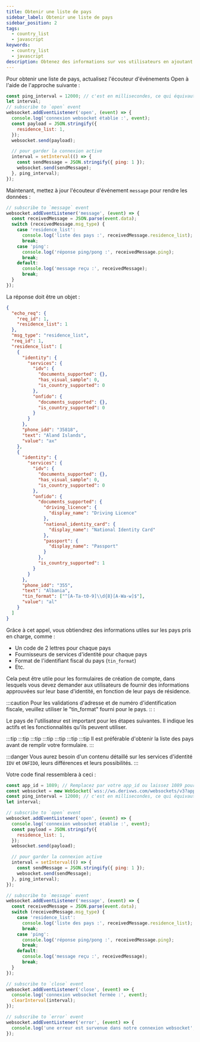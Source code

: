 ```yaml
---
title: Obtenir une liste de pays
sidebar_label: Obtenir une liste de pays
sidebar_position: 2
tags:
  - country_list
  - javascript
keywords:
  - country_list
  - javascript
description: Obtenez des informations sur vos utilisateurs en ajoutant une liste de pays à votre application commerciale. Apprenez à le faire avec cet exemple d'API JavaScript.
---
```


<!-- :::caution
You can learn more about countries [here](/docs/terminology/trading/residence-list)
::: -->

Pour obtenir une liste de pays, actualisez l'écouteur d'événements Open à l'aide de l'approche suivante :

```js title="index.js" showLineNumbers
const ping_interval = 12000; // c'est en millisecondes, ce qui équivaut à 120 secondes
let interval;
// subscribe to `open` event
websocket.addEventListener('open', (event) => {
  console.log('connexion websocket établie :', event);
  const payload = JSON.stringify({
    residence_list: 1,
  });
  websocket.send(payload);

  // pour garder la connexion active
  interval = setInterval(() => {
    const sendMessage = JSON.stringify({ ping: 1 });
    websocket.send(sendMessage);
  }, ping_interval);
});
```

Maintenant, mettez à jour l'écouteur d'événement `message` pour rendre les données :

```js title="index.js" showLineNumbers
// subscribe to `message` event
websocket.addEventListener('message', (event) => {
  const receivedMessage = JSON.parse(event.data);
  switch (receivedMessage.msg_type) {
    case 'residence_list':
      console.log('liste des pays :', receivedMessage.residence_list);
      break;
    case 'ping':
      console.log('réponse ping/pong :', receivedMessage.ping);
      break;
    default:
      console.log('message reçu :', receivedMessage);
      break;
  }
});
```

La réponse doit être un objet :

```json showLineNumbers
{
  "echo_req": {
    "req_id": 1,
    "residence_list": 1
  },
  "msg_type": "residence_list",
  "req_id": 1,
  "residence_list": [
    {
      "identity": {
        "services": {
          "idv": {
            "documents_supported": {},
            "has_visual_sample": 0,
            "is_country_supported": 0
          },
          "onfido": {
            "documents_supported": {},
            "is_country_supported": 0
          }
        }
      },
      "phone_idd": "35818",
      "text": "Aland Islands",
      "value": "ax"
    },
    {
      "identity": {
        "services": {
          "idv": {
            "documents_supported": {},
            "has_visual_sample": 0,
            "is_country_supported": 0
          },
          "onfido": {
            "documents_supported": {
              "driving_licence": {
                "display_name": "Driving Licence"
              },
              "national_identity_card": {
                "display_name": "National Identity Card"
              },
              "passport": {
                "display_name": "Passport"
              }
            },
            "is_country_supported": 1
          }
        }
      },
      "phone_idd": "355",
      "text": "Albania",
      "tin_format": ["^[A-Ta-t0-9]\\d{8}[A-Wa-w]$"],
      "value": "al"
    }
  ]
}
```

Grâce à cet appel, vous obtiendrez des informations utiles sur les pays pris en charge, comme :

- Un code de 2 lettres pour chaque pays
- Fournisseurs de services d'identité pour chaque pays
- Format de l'identifiant fiscal du pays (`tin_format`)
- Etc.

Cela peut être utile pour les formulaires de création de compte, dans lesquels vous devez demander aux utilisateurs de fournir des informations approuvées sur leur base d'identité, en fonction de leur pays de résidence.

:::caution
Pour les validations d'adresse et de numéro d'identification fiscale, veuillez utiliser le "tin_format" fourni pour le pays.
:: :

Le pays de l'utilisateur est important pour les étapes suivantes. Il indique les actifs et les fonctionnalités qu'ils peuvent utiliser.

:::tip
:::tip
:::tip
:::tip
:::tip
:::tip
:::tip
Il est préférable d'obtenir la liste des pays avant de remplir votre formulaire.
:::

:::danger
Vous aurez besoin d'un contenu détaillé sur les services d'identité `IDV` et `ONFIDO`, leurs différences et leurs possibilités.
:::

Votre code final ressemblera à ceci :

```js title="index.js" showLineNumbers
const app_id = 1089; // Remplacez par votre app_id ou laissez 1089 pour les tests.
const websocket = new WebSocket(`wss://ws.derivws.com/websockets/v3?app_id=${app_id}`);
const ping_interval = 12000; // c'est en millisecondes, ce qui équivaut à 120 secondes
let interval;

// subscribe to `open` event
websocket.addEventListener('open', (event) => {
  console.log('connexion websocket établie :', event);
  const payload = JSON.stringify({
    residence_list: 1,
  });
  websocket.send(payload);

  // pour garder la connexion active
  interval = setInterval(() => {
    const sendMessage = JSON.stringify({ ping: 1 });
    websocket.send(sendMessage);
  }, ping_interval);
});

// subscribe to `message` event
websocket.addEventListener('message', (event) => {
  const receivedMessage = JSON.parse(event.data);
  switch (receivedMessage.msg_type) {
    case 'residence_list':
      console.log('liste des pays :', receivedMessage.residence_list);
      break;
    case 'ping':
      console.log('réponse ping/pong :', receivedMessage.ping);
      break;
    default:
      console.log('message reçu :', receivedMessage);
      break;
  }
});

// subscribe to `close` event
websocket.addEventListener('close', (event) => {
  console.log('connexion websocket fermée :', event);
  clearInterval(interval);
});

// subscribe to `error` event
websocket.addEventListener('error', (event) => {
  console.log('une erreur est survenue dans notre connexion websocket', event);
});
```
